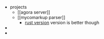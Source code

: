 - projects
	- [[agora server]]
	- [[mycomarkup parser]]
		- [rust version](((6403b57b-b13d-4391-88af-c78dbdbf2c3d))) version is better though
-
-